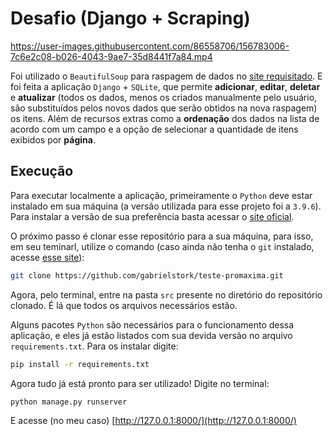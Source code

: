 # Desafio (Django + Scraping)


https://user-images.githubusercontent.com/86558706/156783006-7c6e2c08-b026-4043-9ae7-35d8441f7a84.mp4


Foi utilizado o `BeautifulSoup` para raspagem de dados no [site requisitado](https://economizaalagoas.sefaz.al.gov.br/exibicaoPrecoCombustivel.htm?codTipoCombustivel=1). E foi feita a aplicação `Django` + `SQLite`, que permite **adicionar**, **editar**, **deletar** e **atualizar** (todos os dados, menos os criados manualmente pelo usuário, são substituídos pelos novos dados que serão obtidos na nova raspagem) os itens. Além de recursos extras como a **ordenação** dos dados na lista de acordo com um campo e a opção de selecionar a quantidade de itens exibidos por **página**.

## Execução

Para executar localmente a aplicação, primeiramente o `Python` deve estar instalado em sua máquina (a versão utilizada para esse projeto foi a `3.9.6`). Para instalar a versão de sua preferência basta acessar o [site oficial](https://www.python.org/).

O próximo passo é clonar esse repositório para a sua máquina, para isso, em seu teminarl, utilize o comando (caso ainda não tenha o `git` instalado, acesse [esse site](https://git-scm.com/downloads)):

```sh
git clone https://github.com/gabrielstork/teste-promaxima.git
```

Agora, pelo terminal, entre na pasta `src` presente no diretório do repositório clonado. É lá que todos os arquivos necessários estão. 

Alguns pacotes `Python` são necessários para o funcionamento dessa aplicação, e eles já estão listados com sua devida versão no arquivo `requirements.txt`. Para os instalar digite:

```sh
pip install -r requirements.txt
```

Agora tudo já está pronto para ser utilizado! Digite no terminal:

```sh
python manage.py runserver
```

E acesse (no meu caso) [http://127.0.0.1:8000/](http://127.0.0.1:8000/)
